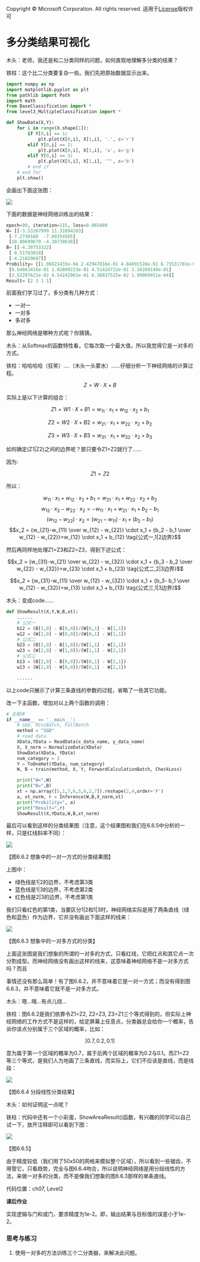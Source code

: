 Copyright © Microsoft Corporation. All rights reserved.
  适用于[License](https://github.com/Microsoft/ai-edu/blob/master/LICENSE.md)版权许可
  
# 多分类结果可视化

木头：老师，我还是和二分类同样的问题，如何直观地理解多分类的结果？

铁柱：这个比二分类要复杂一些。我们先把原始数据显示出来。

```Python
import numpy as np
import matplotlib.pyplot as plt
from pathlib import Path
import math
from BaseClassification import *
from level3_MultipleClassification import *

def ShowData(X,Y):
    for i in range(X.shape[1]):
        if Y[0,i] == 1:
            plt.plot(X[0,i], X[1,i], '.', c='r')
        elif Y[0,i] == 2:
            plt.plot(X[0,i], X[1,i], 'x', c='g')
        elif Y[0,i] == 3:
            plt.plot(X[0,i], X[1,i], '^', c='b')
        # end if
    # end for
    plt.show()
```

会画出下面这张图：

<img src="..\Images\7\MultipleClassifierData.png">


下面的数据是神经网络训练出的结果：

```Python
epoch=99, iteration=115, loss=0.065409
W= [[-3.53207999 11.31094203]
 [-7.2749168  -7.00354565]
 [10.80699679 -4.30739638]]
B= [[-4.30753322]
 [ 8.51783018]
 [-4.21029697]]
Probility= [[1.06821435e-04 2.42947816e-01 4.84891526e-01 6.73531781e-01]
 [9.64663416e-01 1.02809223e-01 4.51424722e-01 3.26269149e-01]
 [3.52297621e-02 6.54242961e-01 6.36837515e-02 1.99069931e-04]]
Result= [2 3 1 1]
```

前面我们学习过了，多分类有几种方式：
- 一对一
- 一对多
- 多对多

那么神经网络是哪种方式呢？你猜猜。

木头：从Softmax的函数特性看，它每次取一个最大值，所以我觉得它是一对多的方式。

铁柱：哈哈哈哈（狂笑）....（木头一头雾水）......仔细分析一下神经网络的计算过程。

$$Z = W \cdot X+B$$

实际上是以下计算的组合：

$$Z1 = W1 \cdot X + B1=w_{11} \cdot x_1 + w_{12} \cdot x_2 + b_1$$

$$Z2 = W2 \cdot X + B2=w_{21} \cdot x_1 + w_{22} \cdot x_2 + b_2 $$

$$Z3 = W3 \cdot X + B3=w_{31} \cdot x_1 + w_{32} \cdot x_2 + b_3$$

如何确定(Z1|Z2)之间的边界呢？那只要令Z1=Z2就行了......

因为:

$$Z1=Z2$$

所以：

$$w_{11} \cdot x_1 + w_{12} \cdot x_2 + b_1 = w_{21} \cdot x_1 + w_{22} \cdot x_2 + b_2 $$
$$w_{12} \cdot x_2 - w_{22} \cdot x_2  = -w_{11} \cdot x_1 + w_{21} \cdot x_1 +  b_2 - b_1$$
$$(w_{12} - w_{22}) \cdot x_2  = (w_{21}-w_{11}) \cdot x_1  +  (b_2 - b_1)$$
$$x_2  = {w_{21}-w_{11} \over w_{12} - w_{22}} \cdot x_1  +  {b_2 - b_1 \over w_{12} - w_{22}}=w_{12} \cdot x_1 + b_{12} \tag{公式一,1|2边界}$$

然后再同样地处理Z1=Z3和Z2=Z3，得到下述公式：

$$x_2 = {w_{31}-w_{21} \over w_{22} - w_{32}} \cdot x_1  +  {b_3 - b_2 \over w_{22} - w_{32}}=w_{23} \cdot x_1 + b_{23} \tag{公式二,2|3边界}$$

$$x_2  = {w_{31}-w_{11} \over w_{12} - w_{32}} \cdot x_1  +  {b_3- b_1 \over w_{12} - w_{32}}=w_{13} \cdot x_1 + b_{13} \tag{公式三,1|3边界}$$

木头：变成code......

```Python
def ShowResult(X,Y,W,B,xt):
    ......
    # 公式一
    b12 = (B[1,0] - B[0,0])/(W[0,1] - W[1,1])
    w12 = (W[1,0] - W[0,0])/(W[0,1] - W[1,1])
    # 公式二
    b23 = (B[2,0] - B[1,0])/(W[1,1] - W[2,1])
    w23 = (W[2,0] - W[1,0])/(W[1,1] - W[2,1])
    # 公式三
    b13 = (B[2,0] - B[0,0])/(W[0,1] - W[2,1])
    w13 = (W[2,0] - W[0,0])/(W[0,1] - W[2,1])

    ......
```
以上code只展示了计算三条直线的参数的过程，省略了一些其它功能。

改一下主函数，增加对以上两个函数的调用：

```Python
# 主程序
if __name__ == '__main__':
    # SGD, MiniBatch, FullBatch
    method = "SGD"
    # read data
    XData,YData = ReadData(x_data_name, y_data_name)
    X, X_norm = NormalizeData(XData)
    ShowData(XData, YData)
    num_category = 3
    Y = ToOneHot(YData, num_category)
    W, B = train(method, X, Y, ForwardCalculationBatch, CheckLoss)

    print("W=",W)
    print("B=",B)
    xt = np.array([5,1,7,6,5,6,2,7]).reshape(2,4,order='F')
    a, xt_norm, r = Inference(W,B,X_norm,xt)
    print("Probility=", a)
    print("Result=",r)
    ShowResult(X,YData,W,B,xt_norm)
```

最后可以看到这样的分类结果图（注意，这个结果图和我们在6.6.5中分析的一样，只是红线斜率不同）：

<img src="..\Images\7\multiple_result.png">

【图6.6.2 想象中的一对一方式的分类结果图】

上图中：
- 绿色线是1|2的边界，不考虑第3类
- 蓝色线是1|3的边界，不考虑第2类
- 红色线是2|3的边界，不考虑第1类

我们只看红色的第1类，当要区分1|2和1|3时，神经网络实际是用了两条直线（绿色和蓝色）作为边界，它并没有画出下面这样的线来：

<img src="..\Images\7\OneVsOthers.png">

【图6.6.3 想象中的一对多方式的分类】

上面这张图是我们想象的所谓的一对多的方式，只看红线，它把红点和其它点一次分割成型。而神经网络没有画出这样的线来，这意味着神经网络不是一对多方式吗？而且

事情还没有那么简单！有了图6.6.2，并不意味着它是一对一方式；而没有得到图6.6.3，并不意味着它就不是一对多方式。

木头：嗯...哦...有点儿绕...

铁柱：图6.6.2是我们依靠令Z1=Z2, Z2=Z3, Z3=Z1三个等式得到的，但实际上神经网络的工作方式不是这样的，给定屏幕上任意点，分类器总会给你一个概率，告诉你该点分别属于三个区域的概率，比如：

$$[0.7,0.2,0.1]$$

意为属于第一个区域的概率为0.7，属于后两个区域的概率为0.2与0.1。而Z1=Z2等三个等式，是我们人为地画了三条直线，而实际上，它们不应该是直线，而是线段：

<img src="..\Images\7\multiple_result_true.png">

【图6.6.4 分段线性分类结果】

木头：如何证明这一点呢？

铁柱：代码中还有一个小彩蛋，ShowAreaResult()函数，有兴趣的同学可以自己试一下，放开注释即可以看到下图：

<img src="..\Images\7\multiple_result_area.png">

【图6.6.5】

由于精度较低（我们用了50x50的网格来模拟整个区域），所以看到一些锯齿，不用管它，只看趋势，完全与图6.6.4吻合，所以说明神经网络是用分段线性的方法，来做一对多的分类，而不是像我们想象的图6.6.3那样的单条直线。

代码位置：ch07, Level2

**课后作业**

实现逻辑与门和或门，要求精度为1e-2。即，输出结果与目标值的误差小于1e-2。

### 思考与练习

1. 使用一对多的方法训练三个二分类器，来解决此问题。
